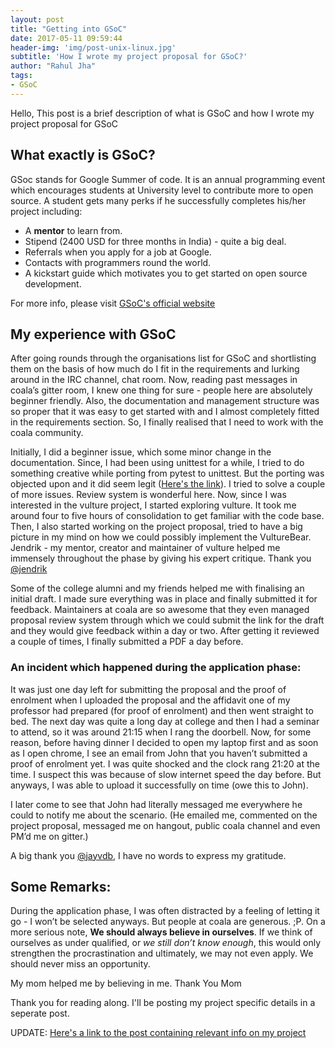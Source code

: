 ```yaml
---
layout: post
title: "Getting into GSoC"
date: 2017-05-11 09:59:44
header-img: 'img/post-unix-linux.jpg'
subtitle: 'How I wrote my project proposal for GSoC?'
author: "Rahul Jha"
tags:
- GSoC
---
```



Hello, This post is a brief description of what is GSoC and how I wrote my project proposal for GSoC

## What exactly is GSoC?

GSoc stands for Google Summer of code. It is an annual programming event which encourages students at University
level to contribute more to open source. A student gets many perks if he successfully completes his/her project
including:
* A **mentor** to learn from.
* Stipend (2400 USD for three months in India) - quite a big deal.
* Referrals when you apply for a job at Google.
* Contacts with programmers round the world.
* A kickstart guide which motivates you to get started on open source development.

For more info, please visit [GSoC's official website](https://summerofcode.withgoogle.com/about/)

## My experience with GSoC

After going rounds through the organisations list for GSoC and shortlisting them on the basis of how much do I fit in
the requirements and lurking around in the IRC channel, chat room. Now, reading past messages in  coala’s gitter room,
I knew one thing for  sure - people here are  absolutely beginner  friendly. Also, the  documentation  and  management
structure was so proper that it  was easy to get  started with and I  almost completely  fitted  in  the  requirements
section. So, I finally realised that I need to work with the coala community.

Initially, I did a beginner issue, which some minor change in the documentation. Since, I had been using unittest for
a while, I tried to do something creative while porting  from pytest to unittest.  But the porting  was objected upon
and it did seem  legit ([Here's the link](https://github.com/coala/coala/pull/3894)). I tried to solve a couple of more issues.  Review system is  wonderful here.
Now, since I was interested in the vulture project, I started exploring vulture. It took me around four to five hours
of consolidation to get  familiar with the code base. Then, I also started working on the project  proposal, tried to
have a big picture in my mind on how we could possibly implement the VultureBear. Jendrik - my mentor, creator and
maintainer of vulture helped me immensely throughout the phase by giving his expert critique. Thank you [@jendrik](https://github.com/jendrikseipp)

Some of the college alumni and my friends helped me with finalising an initial draft. I made sure everything was in
place and finally submitted it for feedback. Maintainers at coala are so awesome that they even managed proposal
review system through which we could submit the link for the draft and they would give feedback within a day or two.
After getting it reviewed a couple of times, I finally submitted a PDF a day before.

### An incident which happened during the application phase:
It was just one day left for submitting the proposal and the proof of enrolment when I uploaded the proposal and the
affidavit one of my professor had prepared (for proof of enrolment) and then went straight to bed. The next day was
quite a long day at college and then I had a seminar to attend, so it was around 21:15 when I rang the doorbell. Now,
for some reason, before having dinner I decided to open my laptop first and as soon as I open chrome, I see an email
from John that you haven’t submitted a proof of enrolment yet. I was quite shocked and the clock rang 21:20 at the
time. I suspect this was because of slow internet speed the day before. But anyways, I was able to upload it
successfully on time (owe this to John).

I later come to see that John had literally messaged me everywhere he could to notify me about the scenario. (He
emailed me, commented on the project proposal, messaged me on hangout, public coala channel and even PM’d me on
gitter.)

A big thank you [@jayvdb](https://github.com/jayvdb), I have no words to express my gratitude.


## Some Remarks:

During the application phase, I was often distracted by a feeling of letting it go - I won’t be selected anyways. But
people at coala are generous. ;P. On a more serious note, **We should always believe in ourselves**. If we
think of ourselves as under qualified, or *we still don’t know enough*, this would only strengthen the
procrastination and ultimately, we may not even apply. We should never miss an opportunity.

My mom helped me by believing in me. Thank You Mom


Thank you for reading along. I'll be posting my project specific details in a seperate post.

UPDATE: [Here's a link to the post containing relevant info on my project](/gsoc_project)
